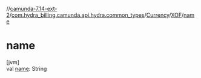 //[camunda-7.14-ext-2](../../../../index.md)/[com.hydra_billing.camunda.api.hydra.common_types](../../index.md)/[Currency](../index.md)/[XOF](index.md)/[name](name.md)

# name

[jvm]\
val [name](name.md): String
